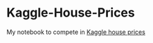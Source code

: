# Kaggle-House-Prices
My notebook to compete in [Kaggle house prices](https://www.kaggle.com/c/house-prices-advanced-regression-techniques)
